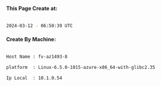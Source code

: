 
   
#### This Page Create at:

```bash

2024-03-12 - 06:50:39 UTC

```

#### Create By Machine:

```bash

Host Name : fv-az1493-8

platform  : Linux-6.5.0-1015-azure-x86_64-with-glibc2.35

Ip Local  : 10.1.0.54

```

